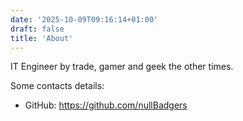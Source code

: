 ```yaml
---
date: '2025-10-09T09:16:14+01:00'
draft: false
title: 'About'
---
```


IT Engineer by trade, gamer and geek the other times.

Some contacts details:

- GitHub: https://github.com/nullBadgers
